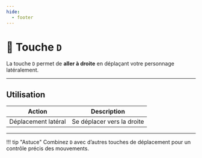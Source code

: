 ```yaml
---
hide:
  - footer
---
```


# 🔘 Touche `D`

La touche `D` permet de **aller à droite** en déplaçant votre personnage latéralement.

---

## Utilisation

| Action                  | Description                          |
|-------------------------|------------------------------------|
| Déplacement latéral     | Se déplacer vers la droite           |

---

!!! tip "Astuce"
    Combinez `D` avec d’autres touches de déplacement pour un contrôle précis des mouvements.
